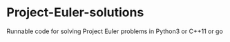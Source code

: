 # Project-Euler-solutions
Runnable code for solving Project Euler problems in Python3 or C++11 or go
